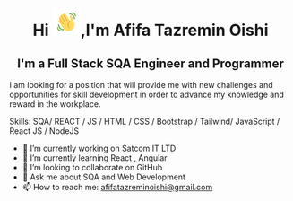 
<h1 align="center">Hi <img src="https://github.com/Emrul-Hasan/Emrul-Hasan/blob/main/Wave.gif" height="50px" width="50px">,I'm Afifa Tazremin Oishi</h1>
<h2 align='center'>I'm a Full Stack SQA Engineer and Programmer</h2>

I am looking for a position that will provide me with new challenges and opportunities for skill development in order to advance my knowledge and reward in the workplace.

Skills: SQA/ REACT / JS / HTML / CSS / Bootstrap / Tailwind/ JavaScript / React JS / NodeJS 

- 🔭 I’m currently working on Satcom IT LTD 
- 🌱 I’m currently learning React , Angular 
- 👯 I’m looking to collaborate on GitHub 
- 💬 Ask me about SQA and Web Development
- 📫 How to reach me: afifatazreminoishi@gmail.com 


